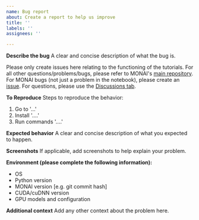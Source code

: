 ```yaml
---
name: Bug report
about: Create a report to help us improve
title: ''
labels: ''
assignees: ''

---
```


**Describe the bug**
A clear and concise description of what the bug is. 

Please only create issues here relating to the functioning of the tutorials. For all other questions/problems/bugs, please refer to MONAI's [main repository](https://github.com/Project-MONAI/MONAI). For MONAI bugs (not just a problem in the notebook), please create an [issue](https://github.com/Project-MONAI/MONAI/issues). For questions, please use the [Discussions tab](https://github.com/Project-MONAI/MONAI/discussions).

**To Reproduce**
Steps to reproduce the behavior:
1. Go to '...'
2. Install '....'
3. Run commands '....'

**Expected behavior**
A clear and concise description of what you expected to happen.

**Screenshots**
If applicable, add screenshots to help explain your problem.

**Environment (please complete the following information):**
 - OS
 - Python version
 - MONAI version [e.g. git commit hash]
 - CUDA/cuDNN version
 - GPU models and configuration

**Additional context**
Add any other context about the problem here.
